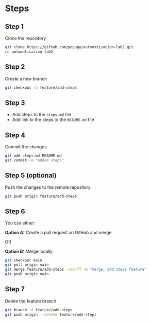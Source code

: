 # Steps

## Step 1

Clone the repository

```bash
git clone https://github.com/popuga/automatisation-lab2.git
cd automatisation-lab2
```

## Step 2

Create a new branch

```bash
git checkout -b feature/add-steps
```

## Step 3

* Add steps to the `steps.md` file
* Add link to the steps to the `README.md` file

## Step 4

Commit the changes

```bash
git add steps.md README.md
git commit -m "Added steps"
```

## Step 5 (optional)

Push the changes to the remote repository

```bash
git push origin feature/add-steps
```

## Step 6

You can either:

**Option A:** Create a pull request on GitHub and merge

OR

**Option B:** Merge locally

```bash
git checkout main
git pull origin main
git merge feature/add-steps --no-ff -m "merge: add steps feature"
git push origin main
```

## Step 7

Delete the feature branch

```bash
git branch -d feature/add-steps
git push origin --delete feature/add-steps
```
